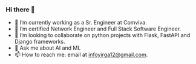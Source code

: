 ### Hi there 👋

- 🔭 I’m currently working as a Sr. Engineer at Comviva.
- 🌱 I’m certified Network Engineer and Full Stack Software Engineer.
- 👯 I’m looking to collaborate on python projects with Flask, FastAPI and Django frameworks. 
- 💬 Ask me about AI and ML
- 📫 How to reach me: email at infoyirga12@gmail.com.

